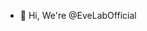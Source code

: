 - 👋 Hi, We're @EveLabOfficial

<!---
EveLabOfficial/EveLabOfficial is a ✨ special ✨ repository because its `README.md` (this file) appears on your GitHub profile.
You can click the Preview link to take a look at your changes.
--->

